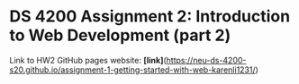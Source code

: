 # DS 4200 Assignment 2: Introduction to Web Development (part 2)

Link to HW2 GitHub pages website: **[link]**(https://neu-ds-4200-s20.github.io/assignment-1-getting-started-with-web-karenli1231/)

